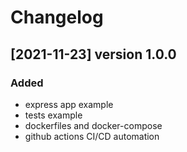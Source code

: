 # Changelog

## [2021-11-23] version 1.0.0

### Added

- express app example
- tests example
- dockerfiles and docker-compose
- github actions CI/CD automation
